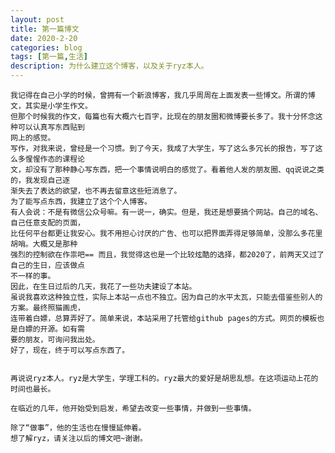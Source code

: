 ```yaml
---
layout: post
title: 第一篇博文
date: 2020-2-20
categories: blog
tags: [第一篇,生活]
description: 为什么建立这个博客，以及关于ryz本人。
---
```


    我记得在自己小学的时候，曾拥有一个新浪博客，我几乎周周在上面发表一些博文。所谓的博文，其实是小学生作文。
    但那个时候我的作文，每篇也有大概六七百字，比现在的朋友圈和微博要长多了。我十分怀念这种可以认真写东西贴到
    网上的感觉。
    写作，对我来说，曾经是一个习惯。到了今天，我成了大学生，写了这么多冗长的报告，写了这么多惺惺作态的课程论
    文，却没有了那种静心写东西，把一个事情说明白的感觉了。看着他人发的朋友圈、qq说说之类的，我发现自己逐
    渐失去了表达的欲望，也不再去留意这些短消息了。
    为了能写点东西，我建立了这个个人博客。
    有人会说：不是有微信公众号嘛。有一说一，确实。但是，我还是想要搞个网站。自己的域名、自己任意支配的页面，
    比任何平台都更让我安心。我不用担心讨厌的广告、也可以把界面弄得足够简单，没那么多花里胡哨。大概又是那种
    强烈的控制欲在作祟吧== 而且，我觉得这也是一个比较炫酷的选择，都2020了，前两天又过了自己的生日，应该做点
    不一样的事。
    因此，在生日过后的几天，我花了一些功夫建设了本站。
    虽说我喜欢这种独立性，实际上本站一点也不独立。因为自己的水平太瓦，只能去借鉴些别人的方案。最终照猫画虎，
    连带着白嫖，总算弄好了。简单来说，本站采用了托管给github pages的方式。网页的模板也是白嫖的开源。如有需
    要的朋友，可询问我出处。
    好了，现在，终于可以写点东西了。
    
    
    再说说ryz本人。ryz是大学生，学理工科的。ryz最大的爱好是胡思乱想。在这项运动上花的时间也最长。
    
    在临近的几年，他开始受到启发，希望去改变一些事情，并做到一些事情。
    
    除了“做事”，他的生活也在慢慢延伸着。
    想了解ryz，请关注以后的博文吧~谢谢。
    
    
    













